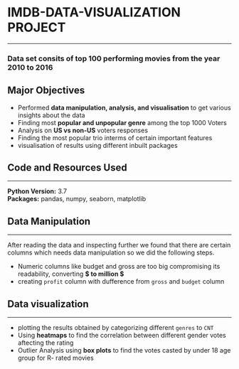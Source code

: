 # IMDB-DATA-VISUALIZATION PROJECT
---
### Data set consits of top 100 performing movies from the year 2010 to 2016
## Major Objectives
* Performed **data manipulation, analysis, and visualisation** to get various insights about the data
* Finding most **popular and unpopular genre** among the top 1000 Voters
* Analysis on **US vs non-US** voters responses
* Finding the most popular trio interms of certain important features
* visualisation of results using different inbuilt packages 
## Code and Resources Used
---
**Python Version:** 3.7 <br>
**Packages:** pandas, numpy, seaborn, matplotlib

## Data Manipulation
---
After reading the data and inspecting further we found that there are certain columns which needs data manipulation so we did the following steps.
* Numeric columns like budget and gross are too big compromising its readability, converting **$ to million $**
* creating `profit` column with dufference from `gross` and `budget` column

## Data visualization
---
* plotting the results obtained by categorizing different `genres` to  `CNT`
* Using **heatmaps** to find the correlation between different gender votes aftecting the rating
* Outlier Analysis using **box plots** to find the votes casted by under 18 age group for R- rated movies
